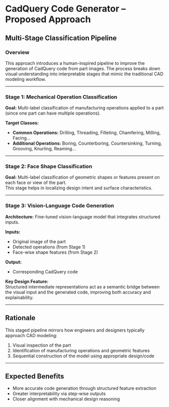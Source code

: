 # CadQuery Code Generator – Proposed Approach

## Multi-Stage Classification Pipeline

### Overview

This approach introduces a human-inspired pipeline to improve the generation of CadQuery code from part images. The process breaks down visual understanding into interpretable stages that mimic the traditional CAD modeling workflow.

---

### **Stage 1: Mechanical Operation Classification**  
**Goal:** Multi-label classification of manufacturing operations applied to a part (since one part can have multiple operations).

**Target Classes:**  
- **Common Operations:** Drilling, Threading, Filleting, Chamfering, Milling, Facing...  
- **Additional Operations:** Boring, Counterboring, Countersinking, Turning, Grooving, Knurling, Reaming...  

---

### **Stage 2: Face Shape Classification**  
**Goal:** Multi-label classification of geometric shapes or features present on each face or view of the part.  
This stage helps in localizing design intent and surface characteristics.

---

### **Stage 3: Vision-Language Code Generation**  
**Architecture:** Fine-tuned vision-language model that integrates structured inputs.

**Inputs:**  
- Original image of the part  
- Detected operations (from Stage 1)  
- Face-wise shape features (from Stage 2)  

**Output:**  
- Corresponding CadQuery code

**Key Design Feature:**  
Structured intermediate representations act as a semantic bridge between the visual input and the generated code, improving both accuracy and explainability.

---

## Rationale

This staged pipeline mirrors how engineers and designers typically approach CAD modeling:
1. Visual inspection of the part
2. Identification of manufacturing operations and geometric features
3. Sequential construction of the model using appropriate design/code

---

## Expected Benefits

- More accurate code generation through structured feature extraction
- Greater interpretability via step-wise outputs
- Closer alignment with mechanical design reasoning
